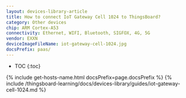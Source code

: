 ```yaml
---
layout: devices-library-article
title: How to connect IoT Gateway Cell 1024 to ThingsBoard?
category: Other devices
chip: ARM Cortex-A53
connectivity: Ethernet, WIFI, Bluetooth, SIGFOX, 4G, 5G
vendor: EXXN
deviceImageFileName: iot-gateway-cell-1024.jpg
docsPrefix: paas/
---
```


* TOC
{:toc}

{% include get-hosts-name.html docsPrefix=page.docsPrefix %}
{% include /thingsboard-learning/docs/devices-library/guides/iot-gateway-cell-1024.md %}